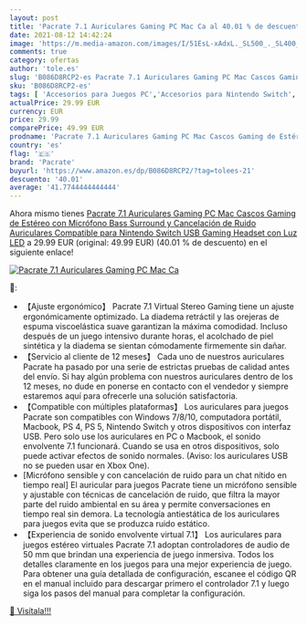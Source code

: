 ```yaml
---
layout: post
title: 'Pacrate 7.1 Auriculares Gaming PC Mac Ca al 40.01 % de descuento'
date: 2021-08-12 14:42:24
image: 'https://m.media-amazon.com/images/I/51EsL-xAdxL._SL500_._SL400_.jpg'
comments: true
category: ofertas
author: 'tole.es'
slug: 'B086D8RCP2-es Pacrate 7.1 Auriculares Gaming PC Mac Cascos Gaming de...'
sku: 'B086D8RCP2-es'
tags: [ 'Accesorios para Juegos PC','Accesorios para Nintendo Switch','Accesorios para PlayStation 4','Accesorios para Xbox One','Auriculares gaming con micrófono para PlayStation 4','Auriculares gaming para Nintendo Switch','Auriculares gaming para PC','Auriculares gaming para Xbox One','Hardware y juegos para Nintendo Switch','Hardware y juegos para PlayStation 4','Hardware y juegos para Xbox One','Juegos y Accesorios para PC','Videojuegos','nintendo','pacrate', ]
actualPrice: 29.99 EUR
currency: EUR
price: 29.99
comparePrice: 49.99 EUR
prodname: 'Pacrate 7.1 Auriculares Gaming PC Mac Cascos Gaming de Estéreo con Micrófono Bass Surround y Cancelación de Ruido Auriculares Compatible para Nintendo Switch USB Gaming Headset con Luz LED'
country: 'es'
flag: '🇪🇸'
brand: 'Pacrate'
buyurl: 'https://www.amazon.es/dp/B086D8RCP2/?tag=tolees-21'
descuento: '40.01'
average: '41.7744444444444'
---
```


Ahora mismo tienes [Pacrate 7.1 Auriculares Gaming PC Mac Cascos Gaming de Estéreo con Micrófono Bass Surround y Cancelación de Ruido Auriculares Compatible para Nintendo Switch USB Gaming Headset con Luz LED](https://www.amazon.es/dp/B086D8RCP2/?tag=tolees-21) a 29.99 EUR (original: 49.99 EUR) (40.01 %  de descuento) en el siguiente enlace!

[![Pacrate 7.1 Auriculares Gaming PC Mac Ca](https://m.media-amazon.com/images/I/51EsL-xAdxL._SL500_._SL400_.jpg)](https://www.amazon.es/dp/B086D8RCP2/?tag=tolees-21)

🔎:

- 【Ajuste ergonómico】 Pacrate 7.1 Virtual Stereo Gaming tiene un ajuste ergonómicamente optimizado. La diadema retráctil y las orejeras de espuma viscoelástica suave garantizan la máxima comodidad. Incluso después de un juego intensivo durante horas, el acolchado de piel sintética y la diadema se sientan cómodamente firmemente sin dañar.
- 【Servicio al cliente de 12 meses】 Cada uno de nuestros auriculares Pacrate ha pasado por una serie de estrictas pruebas de calidad antes del envío. Si hay algún problema con nuestros auriculares dentro de los 12 meses, no dude en ponerse en contacto con el vendedor y siempre estaremos aquí para ofrecerle una solución satisfactoria.
- 【Compatible con múltiples plataformas】 Los auriculares para juegos Pacrate son compatibles con Windows 7/8/10, computadora portátil, Macbook, PS 4, PS 5, Nintendo Switch y otros dispositivos con interfaz USB. Pero solo use los auriculares en PC o Macbook, el sonido envolvente 7.1 funcionará. Cuando se usa en otros dispositivos, solo puede activar efectos de sonido normales. (Aviso: los auriculares USB no se pueden usar en Xbox One).
- [Micrófono sensible y con cancelación de ruido para un chat nítido en tiempo real] El auricular para juegos Pacrate tiene un micrófono sensible y ajustable con técnicas de cancelación de ruido, que filtra la mayor parte del ruido ambiental en su área y permite conversaciones en tiempo real sin demora. La tecnología antiestática de los auriculares para juegos evita que se produzca ruido estático.
- 【Experiencia de sonido envolvente virtual 7.1】 Los auriculares para juegos estéreo virtuales Pacrate 7.1 adoptan controladores de audio de 50 mm que brindan una experiencia de juego inmersiva. Todos los detalles claramente en los juegos para una mejor experiencia de juego. Para obtener una guía detallada de configuración, escanee el código QR en el manual incluido para descargar primero el controlador 7.1 y luego siga los pasos del manual para completar la configuración.

[🛒 Visítala!!!](https://www.amazon.es/dp/B086D8RCP2/?tag=tolees-21)
